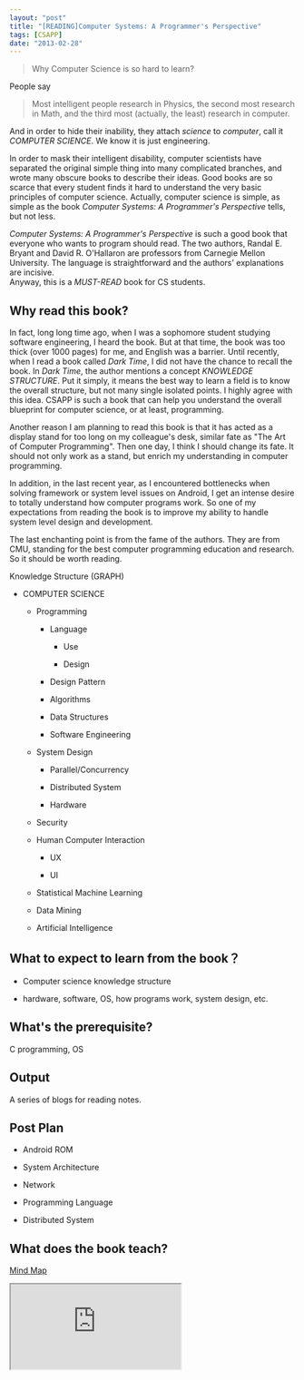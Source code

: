 ```yaml
---
layout: "post"
title: "[READING]Computer Systems: A Programmer's Perspective"
tags: [CSAPP]
date: "2013-02-28"
---
```


> Why Computer Science is so hard to learn?

People say

> Most intelligent people research in Physics, the second most research in Math, and the third most (actually, the least) research in computer.

And in order to hide their inability, they attach _science_ to _computer_, call it _COMPUTER SCIENCE_. We know it is just engineering.

In order to mask their intelligent disability, computer scientists have separated the original simple thing into many complicated branches, and wrote many obscure books to describe their ideas. Good books are so scarce that every student finds it hard to understand the very basic principles of computer science. Actually, computer science is simple, as simple as the book _Computer Systems: A Programmer's Perspective_ tells, but not less.

_Computer Systems: A Programmer's Perspective_ is such a good book that everyone who wants to program should read. The two authors, Randal E. Bryant and David R. O'Hallaron are professors from Carnegie Mellon University. The language is straightforward and the authors' explanations are incisive.  
Anyway, this is a _MUST-READ_ book for CS students.

## Why read this book?

In fact, long long time ago, when I was a sophomore student studying software engineering, I heard the book. But at that time, the book was too thick (over 1000 pages) for me, and English was a barrier. Until recently, when I read a book called _Dark Time_, I did not have the chance to recall the book. In _Dark Time_, the author mentions a concept _KNOWLEDGE STRUCTURE_. Put it simply, it means the best way to learn a field is to know the overall structure, but not many single isolated points. I highly agree with this idea. CSAPP is such a book that can help you understand the overall blueprint for computer science, or at least, programming.

Another reason I am planning to read this book is that it has acted as a display stand for too long on my colleague's desk, similar fate as "The Art of Computer Programming". Then one day, I think I should change its fate. It should not only work as a stand, but enrich my understanding in computer programming.

In addition, in the last recent year, as I encountered bottlenecks when solving framework or system level issues on Android, I get an intense desire to totally understand how computer programs work. So one of my expectations from reading the book is to improve my ability to handle system level design and development.

The last enchanting point is from the fame of the authors. They are from CMU, standing for the best computer programming education and research. So it should be worth reading.

Knowledge Structure (GRAPH)

- COMPUTER SCIENCE

  - Programming

    - Language

      - Use

      - Design

    - Design Pattern

    - Algorithms

    - Data Structures

    - Software Engineering

  - System Design

    - Parallel/Concurrency

    - Distributed System

    - Hardware

  - Security

  - Human Computer Interaction

    - UX

    - UI

  - Statistical Machine Learning

  - Data Mining

  - Artificial Intelligence

## What to expect to learn from the book？

- Computer science knowledge structure

- hardware, software, OS, how programs work, system design, etc.

## What's the prerequisite?

C programming, OS

## Output

A series of blogs for reading notes.

## Post Plan

- Android ROM

- System Architecture

- Network

- Programming Language

- Distributed System

## What does the book teach?

<p class="heading">
  <a href="http://app.wisemapping.com/c/maps/103695/public">Mind Map</a>
</p>
<div class="content">
  <iframe style={{ width: '700px', height: '400px', border: '1px solid black' }} src="http://app.wisemapping.com/c/maps/103695/embed?zoom=1"></iframe>
</div>